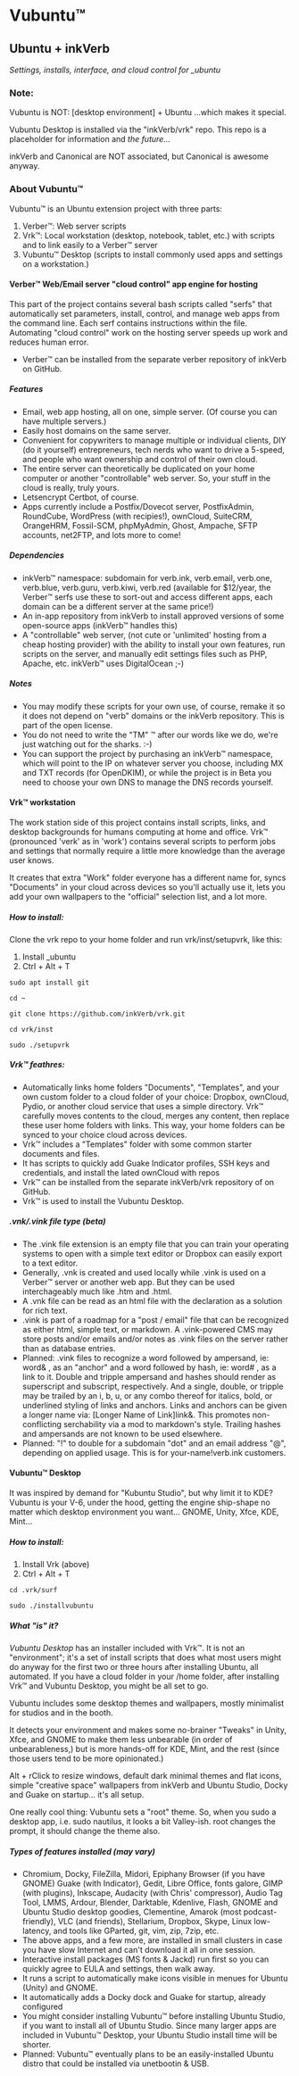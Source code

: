# Vubuntu™
## Ubuntu + inkVerb
*Settings, installs, interface, and cloud control for _ubuntu*

### Note:

Vubuntu is NOT: [desktop environment] + Ubuntu ...which makes it special.

Vubuntu Desktop is installed via the "inkVerb/vrk" repo. This repo is a placeholder for information and *the future...*

inkVerb and Canonical are NOT associated, but Canonical is awesome anyway.

### About Vubuntu™
Vubuntu™ is an Ubuntu extension project with three parts:

1. Verber™: Web server scripts
2. Vrk™: Local workstation (desktop, notebook, tablet, etc.) with scripts and to link easily to a Verber™ server
3. Vubuntu™ Desktop (scripts to install commonly used apps and settings on a workstation.)

#### Verber™ Web/Email server "cloud control" app engine for hosting
This part of the project contains several bash scripts called "serfs" that automatically set parameters, install, control, and manage web apps from the command line. Each serf contains instructions within the file.
Automating "cloud control" work on the hosting server speeds up work and reduces human error.
- Verber™ can be installed from the separate verber repository of inkVerb on GitHub.

##### Features
- Email, web app hosting, all on one, simple server. (Of course you can have multiple servers.)
- Easily host domains on the same server.
- Convenient for copywriters to manage multiple or individual clients, DIY (do it yourself) entrepreneurs, tech nerds who want to drive a 5-speed, and people who want ownership and control of their own cloud.
- The entire server can theoretically be duplicated on your home computer or another "controllable" web server. So, your stuff in the cloud is really, truly yours.
- Letsencrypt Certbot, of course.
- Apps currently include a Postfix/Dovecot server, PostfixAdmin, RoundCube, WordPress (with recipies!), ownCloud, SuiteCRM, OrangeHRM, Fossil-SCM, phpMyAdmin, Ghost, Ampache, SFTP accounts, net2FTP, and lots more to come!

##### Dependencies
- inkVerb™ namespace: subdomain for verb.ink, verb.email, verb.one, verb.blue, verb.guru, verb.kiwi, verb.red (available for $12/year, the Verber™ serfs use these to sort-out and access different apps, each domain can be a different server at the same price!)
- An in-app repository from inkVerb to install approved versions of some open-source apps (inkVerb™ handles this)
- A "controllable" web server, (not cute or 'unlimited' hosting from a cheap hosting provider) with the ability to install your own features, run scripts on the server, and manually edit settings files such as PHP, Apache, etc. inkVerb™ uses DigitalOcean ;-)

##### Notes
- You may modify these scripts for your own use, of course, remake it so it does not depend on "verb" domains or the inkVerb repository. This is part of the open license.
- You do not need to write the "TM" ™ after our words like we do, we're just watching out for the sharks. :-)
- You can support the project by purchasing an inkVerb™ namespace, which will point to the IP on whatever server you choose, including MX and TXT records (for OpenDKIM), or while the project is in Beta you need to choose your own DNS to manage the DNS records yourself.

#### Vrk™ workstation
The work station side of this project contains install scripts, links, and desktop backgrounds for humans computing at home and office.
Vrk™ (pronounced 'verk' as in 'work') contains several scripts to perform jobs and settings that normally require a little more knowledge than the average user knows.

It creates that extra "Work" folder everyone has a different name for, syncs "Documents" in your cloud across devices so you'll actually use it, lets you add your own wallpapers to the "official" selection list, and a lot more.

##### How to install:
Clone the vrk repo to your home folder and run vrk/inst/setupvrk, like this:

1. Install _ubuntu
2. Ctrl + Alt + T

`sudo apt install git`

`cd ~`

`git clone https://github.com/inkVerb/vrk.git`

`cd vrk/inst`

`sudo ./setupvrk`

##### Vrk™ feathres:
- Automatically links home folders "Documents", "Templates", and your own custom folder to a cloud folder of your choice: Dropbox, ownCloud, Pydio, or another cloud service that uses a simple directory. Vrk™ carefully moves contents to the cloud, merges any content, then replace these user home folders with links. This way, your home folders can be synced to your choice cloud across devices.
- Vrk™ includes a "Templates" folder with some common starter documents and files.
- It has scripts to quickly add Guake Indicator profiles, SSH keys and credentials, and install the lated ownCloud with repos
- Vrk™ can be installed from the separate inkVerb/vrk repository of  on GitHub.
- Vrk™ is used to install the Vubuntu Desktop.

##### .vnk/.vink file type (beta)
- The .vink file extension is an empty file that you can train your operating systems to open with a simple text editor or Dropbox can easily export to a text editor.
- Generally, .vnk is created and used locally while .vink is used on a Verber™ server or another web app. But they can be used interchageably much like .htm and .html.
- A .vnk file can be read as an html file with the <!DOCTYPE html> declaration as a solution for rich text. 
- .vink is part of a roadmap for a "post / email" file that can be recognized as either html, simple text, or markdown. A .vink-powered CMS may store posts and/or emails and/or notes as .vink files on the server rather than as database entries.
- Planned: .vink files to recognize a word followed by ampersand, ie: word& , as an "anchor" and a word followed by hash, ie: word# , as a link to it. Double and tripple ampersand and hashes should render as superscript and subscript, respectively. And a single, double, or tripple may be trailed by an i, b, u, or any combo thereof for italics, bold, or underlined styling of links and anchors. Links and anchors can be given a longer name via: [Longer Name of Link]link&. This promotes non-conflicting serchability via a mod to markdown's style. Trailing hashes and ampersands are not known to be used elsewhere.
- Planned: "!" to double for a subdomain "dot" and an email address "@", depending on applied usage. This is for your-name!verb.ink customers.

#### Vubuntu™ Desktop
It was inspired by demand for "Kubuntu Studio", but why limit it to KDE? Vubuntu is your V-6, under the hood, getting the engine ship-shape no matter which desktop environment you want... GNOME, Unity, Xfce, KDE, Mint...

##### How to install:

1. Install Vrk (above)
2. Ctrl + Alt + T

`cd .vrk/surf`

`sudo ./installvubuntu`

##### What "is" it?
*Vubuntu Desktop* has an installer included with Vrk™. It is not an "environment"; it's a set of install scripts that does what most users might do anyway for the first two or three hours after installing Ubuntu, all automated. If you have a cloud folder in your /home folder, after installing Vrk™ and Vubuntu Desktop, you might be all set to go.

Vubuntu includes some desktop themes and wallpapers, mostly minimalist for studios and in the booth.

It detects your environment and makes some no-brainer "Tweaks" in Unity, Xfce, and GNOME to make them less unbearable (in order of unbearableness,) but is more hands-off for KDE, Mint, and the rest (since those users tend to be more opinionated.)

Alt + rClick to resize windows, default dark minimal themes and flat icons, simple "creative space" wallpapers from inkVerb and Ubuntu Studio, Docky and Guake on startup... it's all setup.

One really cool thing: Vubuntu sets a "root" theme. So, when you sudo a desktop app, i.e. sudo nautilus, it looks a bit Valley-ish. root changes the prompt, it should change the theme also.

##### Types of features installed (may vary)
- Chromium, Docky, FileZilla, Midori, Epiphany Browser (if you have GNOME) Guake (with Indicator), Gedit, Libre Office, fonts galore, GIMP (with plugins), Inkscape, Audacity (with Chris' compressor), Audio Tag Tool, LMMS, Ardour, Blender, Darktable, Kdenlive, Flash, GNOME and Ubuntu Studio desktop goodies, Clementine, Amarok (most podcast-friendly), VLC (and friends), Stellarium, Dropbox, Skype, Linux low-latency, and tools like GParted, git, vim, zip, 7zip, etc.
- The above apps, and a few more, are installed in small clusters in case you have slow Internet and can't download it all in one session.
- Interactive install packages (MS fonts & Jackd) run first so you can quickly agree to EULA and settings, then walk away.
- It runs a script to automatically make icons visible in menues for Ubuntu (Unity) and GNOME.
- It automatically adds a Docky dock and Guake for startup, already configured
- You might consider installing Vubuntu™ before installing Ubuntu Studio, if you want to install all of Ubuntu Studio. Since many larger apps are included in Vubuntu™ Desktop, your Ubuntu Studio install time will be shorter.
- Planned: Vubuntu™ eventually plans to be an easily-installed Ubuntu distro that could be installed via unetbootin & USB.
